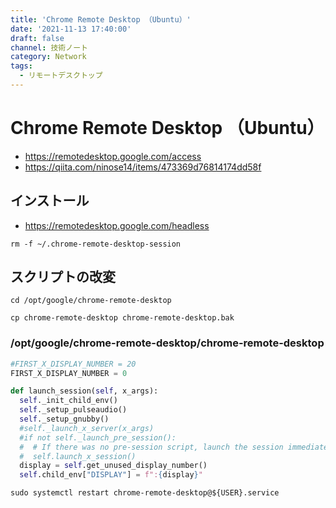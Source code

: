 ```yaml
---
title: 'Chrome Remote Desktop （Ubuntu）'
date: '2021-11-13 17:40:00'
draft: false
channel: 技術ノート
category: Network
tags:
  - リモートデスクトップ
---
```

# Chrome Remote Desktop （Ubuntu）

- <https://remotedesktop.google.com/access>
- <https://qiita.com/ninose14/items/473369d76814174dd58f>

## インストール

- <https://remotedesktop.google.com/headless>

```shell
rm -f ~/.chrome-remote-desktop-session
```

## スクリプトの改変

```shell
cd /opt/google/chrome-remote-desktop

cp chrome-remote-desktop chrome-remote-desktop.bak
```

### /opt/google/chrome-remote-desktop/chrome-remote-desktop

```python
#FIRST_X_DISPLAY_NUMBER = 20
FIRST_X_DISPLAY_NUMBER = 0
```

```python
def launch_session(self, x_args):
  self._init_child_env()
  self._setup_pulseaudio()
  self._setup_gnubby()
  #self._launch_x_server(x_args)
  #if not self._launch_pre_session():
  #  # If there was no pre-session script, launch the session immediately.
  #  self.launch_x_session()
  display = self.get_unused_display_number()
  self.child_env["DISPLAY"] = f":{display}"
```

```shell
sudo systemctl restart chrome-remote-desktop@${USER}.service
```
